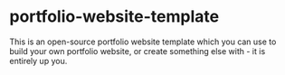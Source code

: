 # portfolio-website-template
This is an open-source portfolio website template which you can use to build your own portfolio website, or create something else with - it is entirely up you.
